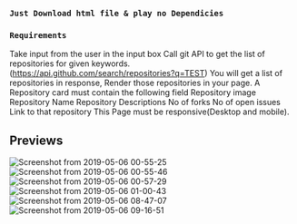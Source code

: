 

### `Just Download html file & play no Dependicies`


### `Requirements`

Take input from the user in the input box
Call git API to get the list of repositories for given keywords. (https://api.github.com/search/repositories?q=TEST) 
You will get a list of repositories in response, Render those repositories in your page.
A Repository card must contain the following field
Repository image
Repository Name
Repository Descriptions
No of forks 
No of open issues
Link to that repository
This Page must be responsive(Desktop and mobile).<br>


## Previews 

![Screenshot from 2019-05-06 00-55-25](https://user-images.githubusercontent.com/32532380/57205954-cbda9200-6fdf-11e9-9733-ef523ad4ced5.png)
![Screenshot from 2019-05-06 00-55-46](https://user-images.githubusercontent.com/32532380/57205955-cbda9200-6fdf-11e9-9ad7-ce3fdebf72d7.png)
![Screenshot from 2019-05-06 00-57-29](https://user-images.githubusercontent.com/32532380/57205956-cbda9200-6fdf-11e9-8c75-211e32b7d32a.png)
![Screenshot from 2019-05-06 01-00-43](https://user-images.githubusercontent.com/32532380/57205957-cc732880-6fdf-11e9-947e-2af619eb34e9.png)
![Screenshot from 2019-05-06 08-47-07](https://user-images.githubusercontent.com/32532380/57205958-cc732880-6fdf-11e9-97c2-9053aaf8c504.png)
![Screenshot from 2019-05-06 09-16-51](https://user-images.githubusercontent.com/32532380/57205959-cc732880-6fdf-11e9-9285-7247fec606a2.png)
